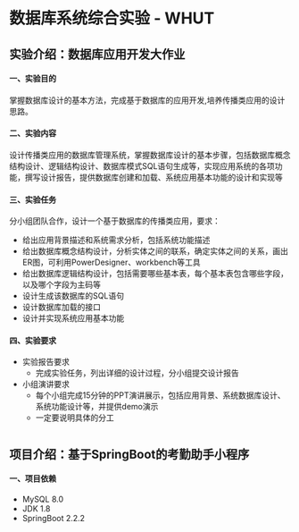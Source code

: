 # 数据库系统综合实验 - WHUT
## 实验介绍：数据库应用开发大作业
#### 一、实验目的
掌握数据库设计的基本方法，完成基于数据库的应用开发,培养传播类应用的设计思路。
#### 二、实验内容
设计传播类应用的数据库管理系统，掌握数据库设计的基本步骤，包括数据库概念结构设计、逻辑结构设计、数据库模式SQL语句生成等，实现应用系统的各项功能，撰写设计报告，提供数据库创建和加载、系统应用基本功能的设计和实现等
#### 三、实验任务
分小组团队合作，设计一个基于数据库的传播类应用，要求：
- 给出应用背景描述和系统需求分析，包括系统功能描述
- 给出数据库概念结构设计，分析实体之间的联系，确定实体之间的关系，画出ER图，可利用PowerDesigner、workbench等工具
- 给出数据库逻辑结构设计，包括需要哪些基本表，每个基本表包含哪些字段，以及哪个字段为主码等
- 设计生成该数据库的SQL语句
- 设计数据库加载的接口
- 设计并实现系统应用基本功能
#### 四、实验要求
- 实验报告要求
    - 完成实验任务，列出详细的设计过程，分小组提交设计报告
- 小组演讲要求
    - 每个小组完成15分钟的PPT演讲展示，包括应用背景、系统数据库设计、系统功能设计等，并提供demo演示
    - 一定要说明具体的分工
# 
## 项目介绍：基于SpringBoot的考勤助手小程序
#### 一、项目依赖
- MySQL 8.0
- JDK 1.8
- SpringBoot 2.2.2